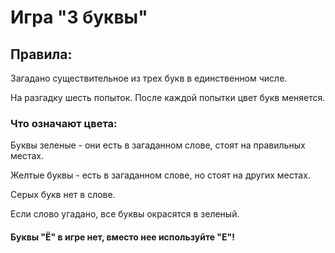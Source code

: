 # Игра "3 буквы"

## Правила:
Загадано существительное из трех букв в единственном числе.

На разгадку шесть попыток. После каждой попытки цвет букв меняется.

### Что означают цвета:

Буквы зеленые - они есть в загаданном слове, стоят на правильных местах.

Желтые буквы - есть в загаданном слове, но стоят на других местах.

Серых букв нет в слове.

Если слово угадано, все буквы окрасятся в зеленый.

#### Буквы "Ё" в игре нет, вместо нее используйте "Е"!